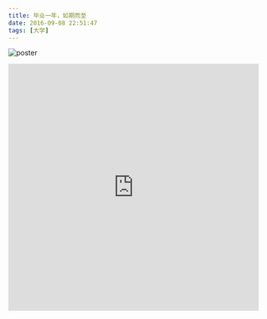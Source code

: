 ```yaml
---
title: 毕业一年，如期而至
date: 2016-09-08 22:51:47
tags: [大学]
---
```

![poster](http://huzerui.com/blog/img/post/2016-09-08-graduration-poster.jpg)

<iframe frameborder="0" style="max-width: 100%;max-height: 498px;" width="640" height="498" src="http://v.qq.com/iframe/player.html?vid=m03268wqppq&tiny=0&auto=0" allowfullscreen></iframe>

